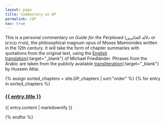 ```yaml
---
layout: page
title: Commentary on GP
permalink: /GP
nav: true
---
```


This is a personal commentary on _Guide for the Perplexed_ (دلالة الحائرين  or מורה נבוכים), the philosophical magnum opus of Moses Maimonides written in the 12th century. It will take the form of chapter summaries with quotations from the original text, using the [English translation](https://oll4.libertyfund.org/title/friedlaender-a-guide-for-the-perplexed){:target="_blank"} of Michael Friedländer. Phrases from the Arabic are taken from the publicly available [transliteration](http://sepehr.mohamadi.name/download/DelalatolHaerin.pdf){:target="_blank"} by Hussein Attai.

{% assign sorted_chapters = site.GP_chapters | sort:"order" %}
{% for entry in sorted_chapters %}
  <h3>
    <a href="{{site.baseurl}}{{entry.url}}">
      {{ entry.title }}
    </a>
  </h3>
  <p>{{ entry.content | markdownify }}</p>
{% endfor %}
